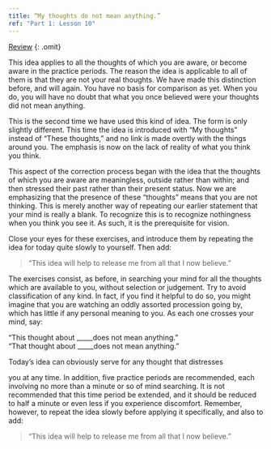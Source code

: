 ```yaml
---
title: “My thoughts do not mean anything.”
ref: "Part 1: Lesson 10"
---
```


<a class="hide-review" href="/acim/workbook/l052/#l010">Review</a>
{: .omit}

This idea applies to all the thoughts of which you are aware, or become
aware in the practice periods. The reason the idea is applicable to all
of them is that they are not your real thoughts. We have made this
distinction before, and will again. You have no basis for comparison as
yet. When you do, you will have no doubt that what you once believed
were your thoughts did not mean anything.

This is the second time we have used this kind of idea. The form is only
slightly different. This time the idea is introduced with “My thoughts”
instead of “These thoughts,” and no link is made overtly with the things
around you. The emphasis is now on the lack of reality of what you think
you think.

This aspect of the correction process began with the idea that the
thoughts of which you are aware are meaningless, outside rather than
within; and then stressed their past rather than their present status.
Now we are emphasizing that the presence of these “thoughts” means that
you are not thinking. This is merely another way of repeating our
earlier statement that your mind is really a blank. To recognize this is
to recognize nothingness when you think you see it. As such, it is the
prerequisite for vision.

Close your eyes for these exercises, and introduce them by repeating the
idea for today quite slowly to yourself. Then add:

> “This idea will help to release me from all that I now believe.”

The exercises consist, as before, in searching your mind for all the
thoughts which are available to you, without selection or judgement. Try
to avoid classification of any kind. In fact, if you find it helpful to
do so, you might imagine that you are watching an oddly assorted
procession going by, which has little if any personal meaning to you. As
each one crosses your mind, say:

“This thought about \_\_\_\_\_does not mean anything.”<br/>
“That thought about \_\_\_\_\_does not mean anything.”

Today’s idea can obviously serve for any thought that distresses

you at any time. In addition, five practice periods are recommended,
each involving no more than a minute or so of mind searching. It is not
recommended that this time period be extended, and it should be reduced
to half a minute or even less if you experience discomfort. Remember,
however, to repeat the idea slowly before applying it specifically, and
also to add:

> “This idea will help to release me from all that I now believe.”

